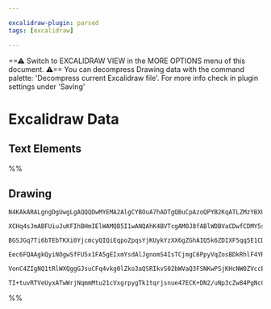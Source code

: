 ```yaml
---

excalidraw-plugin: parsed
tags: [excalidraw]

---
```

==⚠  Switch to EXCALIDRAW VIEW in the MORE OPTIONS menu of this document. ⚠== You can decompress Drawing data with the command palette: 'Decompress current Excalidraw file'. For more info check in plugin settings under 'Saving'


# Excalidraw Data
## Text Elements
%%
## Drawing
```compressed-json
N4KAkARALgngDgUwgLgAQQQDwMYEMA2AlgCYBOuA7hADTgQBuCpAzoQPYB2KqATLZMzYBXUtiRoIACyhQ4zZAHoFAc0JRJQgEYA6bGwC2CgF7N6hbEcK4OCtptbErHALRY8RMpWdx8Q1TdIEfARcZgRmBShcZQUebTiAZho6IIR9BA4oZm4AbXAwUDAi6HhxdCgsKGSiyEYWdi40BIAWZv5iutZOADlOMW4AdgAGAEYATmahgYBWBPbIQg5iLG4I

XCHq4sJmABFUiuJuKFIhBHmIElWAMQB5I1wANQAhK4BVTcgAM0J8fABlWDBVaCDwfCDMY5sADWCAA6iR1Nw+PkBJCYQCYECJCDLudSMJlJIOOFsmgRuc2HBcNg1DBuCMhkNztZlFjUEyURBMNxnDxmiNtAMABxjAYJBJCoUANgGIyFM3OdLQzgGY0FoyFPCFjJ4Y11UrG5wh+JhAGE2Pg2KRVgBiEYIe32sGaalQ5T4oRLc2W60SY7WZhUwKZMEU

BGSJGq7Ti6bTEbTKXi0YjcmcyQIQiEqpoZpqsYjKUykYzXX6gZGhAIQ5k6ZDIXF5qq5E1CDu4RwACSxFJqByAF1zp9yOku9wOEJfnjhEticwe+PJ5zNNPiABRYLpTI9/vnIRwYi4A702VjBLDSZn6XnIgcKFjif4a9sbAw6uoT4EMKDzhQP6EIxlAkebiuKAyTDwLRnm0nKfD+Vy4PoPxKqgqYthUmDZuggDStoAq9G4AA1JoYLkBQAAqlSrLhBF

Eec6FQAAgkQyiNOgwSfFU5x1FA5gEIxmYsdAlJgnomS4IsTCjmgC6PpyVqZosBDkRhlF4YRYK4EIUBsAASuE/5lB++BfpyN4IAAEhmWb0vE0z5AAvuAA50LgcBwACh5lIUkDqGkZQQEx0ibAwhAIBQTyum2nrEN6Vq2p88UJUF2AiMGUAdhU+gAiaCAxb66B2g6hVJSlGRpRl4UvpFXoWrFfrkBwga4KlxWkKl6VpFcPz/ICfk4oc7QQMlrWle1m

VonC4ZIgNQ1tRlWXQggGJsuCFq4vkg0lZko3aQSRIkvS02bWVaQ3FSNKwPSjKHcNW0ZVccEIUhB3rTNI13T+f4AUiHLFK9t1pEpDFMQJbEcS9R2je5pAMa1bAUOmuBvtJ12zWkq5LPRsPwyEb5rFjQXMNg+K/AAGtwSbxM0BoDFKUxDDwIwJHyA2E8T+AAJpIuK8QJAmqpSjwUpU80QrQcURhsAY3BebUBCnEi9ko29aQ7VFs49hAHpLEF7okJ9Z

TI+tuvRTVeUyxATwWrjNqmmMtu21cVxgrpygTk1tqrjsnue47ECK+DN2/uNp3cZw84PgNcCBGYwjMAA4qQev6fei7FEOCEILpSxMIsyjS5yGS4JowRvscpznNgRBwEcJxnJyHAZzX5eyZpplNwg/vFHYABWCDYFkfwN3AACybDLOjRcl9whlhOAdn8BA3zBD2wAOXZQA
```
%%